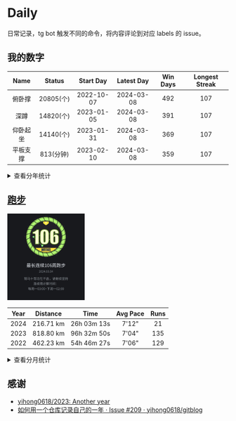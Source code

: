 # Daily

日常记录，tg bot 触发不同的命令，将内容评论到对应 labels 的 issue。

## 我的数字

<!--START_SECTION:my_number-->
| Name | Status | Start Day | Latest Day | Win Days | Longest Streak |
| :---: | :---: | :---: | :---: | :---: | :---: |
| 俯卧撑 | 20805(个) | 2022-10-07 | 2024-03-08 | 492 | 107 | <!-- 2023-10-01 to 2024-01-15 --> 
| 深蹲 | 14820(个) | 2023-01-05 | 2024-03-08 | 391 | 107 | <!-- 2023-10-01 to 2024-01-15 --> 
| 仰卧起坐 | 14140(个) | 2023-01-31 | 2024-03-08 | 369 | 107 | <!-- 2023-10-01 to 2024-01-15 --> 
| 平板支撑 | 813(分钟) | 2023-02-10 | 2024-03-08 | 359 | 107 | <!-- 2023-10-01 to 2024-01-15 --> 

<!--END_SECTION:my_number-->

<details>
  <summary>查看分年统计</summary>
<!--START_SECTION:my_number_year-->

### 2024
| Name | Status | Start Day | Latest Day | Win Days | Longest Streak |
| :---: | :---: | :---: | :---: | :---: | :---: |
| 俯卧撑 | 3815(个) | 2024-01-01 | 2024-03-08 | 49 | 15 | <!-- 2024-01-01 to 2024-01-15 --> 
| 平板支撑 | 141(分钟) | 2024-01-01 | 2024-03-08 | 47 | 15 | <!-- 2024-01-01 to 2024-01-15 --> 
| 深蹲 | 3150(个) | 2024-01-01 | 2024-03-08 | 47 | 15 | <!-- 2024-01-01 to 2024-01-15 --> 
| 仰卧起坐 | 3150(个) | 2024-01-01 | 2024-03-08 | 47 | 15 | <!-- 2024-01-01 to 2024-01-15 --> 

### 2023
| Name | Status | Start Day | Latest Day | Win Days | Longest Streak |
| :---: | :---: | :---: | :---: | :---: | :---: |
| 俯卧撑 | 13980(个) | 2023-01-01 | 2023-12-31 | 357 | 96 | <!-- 2023-01-21 to 2023-04-26 --> 
| 深蹲 | 11670(个) | 2023-01-05 | 2023-12-31 | 344 | 92 | <!-- 2023-10-01 to 2023-12-31 --> 
| 仰卧起坐 | 10990(个) | 2023-01-31 | 2023-12-31 | 322 | 92 | <!-- 2023-10-01 to 2023-12-31 --> 
| 平板支撑 | 672(分钟) | 2023-02-10 | 2023-12-31 | 312 | 92 | <!-- 2023-10-01 to 2023-12-31 --> 

### 2022
| Name | Status | Start Day | Latest Day | Win Days | Longest Streak |
| :---: | :---: | :---: | :---: | :---: | :---: |
| 俯卧撑 | 3010(个) | 2022-10-07 | 2022-12-31 | 86 | 86 | <!-- 2022-10-07 to 2022-12-31 --> 


<!--END_SECTION:my_number_year-->
</details>

## [跑步](https://running-f4ria.vercel.app/)

<!--START_SECTION:running_img-->
<img src="https://github.com/F4ria/Daily/blob/master/data/images/running/20240304-232301-106_weeks.jpg" width="35%">
<!--END_SECTION:running_img-->

<!--START_SECTION:running_year-->
| Year | Distance | Time | Avg Pace | Runs |
| :---: | :---: | :---: | :---: | :---: |
| 2024 | 216.71 km | 26h 03m 13s | 7'12" | 21 |
| 2023 | 818.80 km | 96h 32m 50s | 7'04" | 135 |
| 2022 | 462.23 km | 54h 46m 27s | 7'06" | 129 |

<!--END_SECTION:running_year-->

<details>
  <summary>查看分月统计</summary>

<!--START_SECTION:running_month-->
### 2024
| Month | Distance | Time | Avg Pace | Runs |
| :---: | :---: | :---: | :---: | :---: |
| 03 | 34.19 km | 3h 56m 02s | 6'54" | 3 |
| 02 | 61.10 km | 7h 28m 53s | 7'20" | 6 |
| 01 | 121.42 km | 14h 38m 18s | 7'13" | 12 |
### 2023
| Month | Distance | Time | Avg Pace | Runs |
| :---: | :---: | :---: | :---: | :---: |
| 12 | 124.46 km | 14h 33m 40s | 7'01" | 14 |
| 11 | 80.72 km | 9h 13m 38s | 6'51" | 12 |
| 10 | 72.94 km | 7h 56m 06s | 6'31" | 13 |
| 09 | 62.24 km | 7h 00m 58s | 6'45" | 11 |
| 08 | 59.45 km | 7h 03m 58s | 7'07" | 12 |
| 07 | 49.76 km | 6h 09m 54s | 7'25" | 10 |
| 06 | 49.42 km | 6h 02m 15s | 7'19" | 10 |
| 05 | 66.12 km | 8h 44m 43s | 7'56" | 11 |
| 04 | 85.57 km | 9h 52m 47s | 6'55" | 10 |
| 03 | 90.04 km | 10h 23m 07s | 6'55" | 12 |
| 02 | 47.07 km | 5h 46m 08s | 7'21" | 12 |
| 01 | 31.01 km | 3h 45m 36s | 7'16" | 8 |
### 2022
| Month | Distance | Time | Avg Pace | Runs |
| :---: | :---: | :---: | :---: | :---: |
| 12 | 31.17 km | 3h 46m 57s | 7'16" | 7 |
| 11 | 59.08 km | 6h 49m 08s | 6'55" | 13 |
| 10 | 51.54 km | 5h 55m 37s | 6'53" | 10 |
| 09 | 32.31 km | 3h 37m 02s | 6'43" | 9 |
| 08 | 30.71 km | 3h 41m 44s | 7'13" | 10 |
| 07 | 37.35 km | 4h 19m 48s | 6'57" | 12 |
| 06 | 42.73 km | 5h 28m 10s | 7'40" | 14 |
| 05 | 55.32 km | 6h 40m 12s | 7'14" | 17 |
| 04 | 68.98 km | 8h 19m 48s | 7'14" | 20 |
| 03 | 50.57 km | 5h 48m 11s | 6'53" | 16 |
| 02 | 2.47 km | 0h 19m 50s | 8'01" | 1 |

<!--END_SECTION:running_month-->
</details>

## 感谢

* [yihong0618/2023: Another year](https://github.com/yihong0618/2023)
* [如何用一个仓库记录自己的一年 · Issue #209 · yihong0618/gitblog](https://github.com/yihong0618/gitblog/issues/209)
